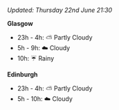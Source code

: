*Updated: Thursday 22nd June 21:30*

**Glasgow**

* 23h - 4h: :partly_sunny: Partly Cloudy
* 5h - 9h: :cloud: Cloudy
* 10h: :umbrella: Rainy

**Edinburgh**

* 23h - 4h: :partly_sunny: Partly Cloudy
* 5h - 10h: :cloud: Cloudy
